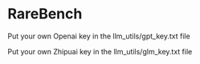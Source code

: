 # RareBench

Put your own Openai key in the llm_utils/gpt_key.txt file

Put your own Zhipuai key in the llm_utils/glm_key.txt file